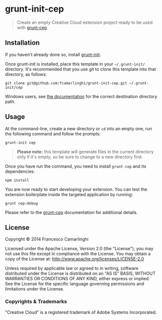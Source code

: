 # grunt-init-cep

> Create an empty Creative Cloud extension project ready to be used with [grunt-cep](https://github.com/fcamarlinghi/grunt-cep).

## Installation
If you haven't already done so, install [grunt-init](http://gruntjs.com/project-scaffolding).

Once grunt-init is installed, place this template in your `~/.grunt-init/` directory. It's recommended that you use git to clone this template into that directory, as follows:

```shell
git clone git@github.com:fcamarlinghi/grunt-init-cep.git ~/.grunt-init/cep
```

Windows users, see [the documentation](http://gruntjs.com/project-scaffolding) for the correct destination directory path.

## Usage

At the command-line, create a new directory or `cd` into an empty one, run the following command and follow the prompts:

```shell
grunt-init cep
```

> **Please note:** this template will generate files in the current directory only if it's empty, so be sure to change to a new directory first.

Once you have run the command, you need to install `grunt-cep` and its dependencies:

```shell
npm install
```

You are now ready to start developing your extension. You can test the extension boilerplate inside the targeted application by running:

```shell
grunt cep:debug
```

Please refer to the [grunt-cep](https://github.com/fcamarlinghi/grunt-cep) documentation for additional details.

## License
Copyright &copy; 2014 Francesco Camarlinghi

Licensed under the Apache License, Version 2.0 (the "License"); you may not use this file except in compliance with the License. You may obtain a copy of the License at: http://www.apache.org/licenses/LICENSE-2.0

Unless required by applicable law or agreed to in writing, software distributed under the License is distributed on an "AS IS" BASIS, WITHOUT WARRANTIES OR CONDITIONS OF ANY KIND, either express or implied. See the License for the specific language governing permissions and limitations under the License.

### Copyrights & Trademarks
"Creative Cloud" is a registered trademark of Adobe Systems Incorporated.